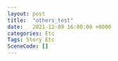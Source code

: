 ```yaml
---
layout: post
title:  "others_test"
date:   2021-12-09 16:00:00 +0000
categories: Etc
Tags: Story Etc
SceneCode: []
---
```

